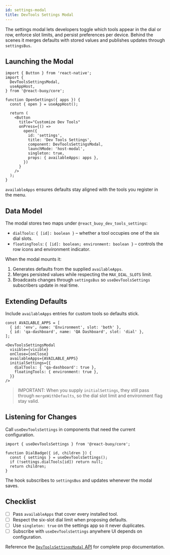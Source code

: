 ```yaml
---
id: settings-modal
title: DevTools Settings Modal
---
```


The settings modal lets developers toggle which tools appear in the dial or row, enforce slot limits, and persist preferences per device. Behind the scenes it merges defaults with stored values and publishes updates through `settingsBus`.

## Launching the Modal

[//]: # 'Example'
```tsx
import { Button } from 'react-native';
import {
  DevToolsSettingsModal,
  useAppHost,
} from '@react-buoy/core';

function OpenSettings({ apps }) {
  const { open } = useAppHost();

  return (
    <Button
      title="Customize Dev Tools"
      onPress={() =>
        open({
          id: 'settings',
          title: 'Dev Tools Settings',
          component: DevToolsSettingsModal,
          launchMode: 'host-modal',
          singleton: true,
          props: { availableApps: apps },
        })
      }
    />
  );
}
```
[//]: # 'Example'

`availableApps` ensures defaults stay aligned with the tools you register in the menu.

## Data Model

The modal stores two maps under `@react_buoy_dev_tools_settings`:

- `dialTools`: `{ [id]: boolean }` – whether a tool occupies one of the six dial slots.
- `floatingTools`: `{ [id]: boolean; environment: boolean }` – controls the row icons and environment indicator.

When the modal mounts it:

1. Generates defaults from the supplied `availableApps`.
2. Merges persisted values while respecting the `MAX_DIAL_SLOTS` limit.
3. Broadcasts changes through `settingsBus` so `useDevToolsSettings` subscribers update in real time.

## Extending Defaults

Include `availableApps` entries for custom tools so defaults stick.

[//]: # 'Example'
```tsx
const AVAILABLE_APPS = [
  { id: 'env', name: 'Environment', slot: 'both' },
  { id: 'qa-dashboard', name: 'QA Dashboard', slot: 'dial' },
];

<DevToolsSettingsModal
  visible={visible}
  onClose={onClose}
  availableApps={AVAILABLE_APPS}
  initialSettings={{
    dialTools: { 'qa-dashboard': true },
    floatingTools: { environment: true },
  }}
/>
```
[//]: # 'Example'

> IMPORTANT: When you supply `initialSettings`, they still pass through `mergeWithDefaults`, so the dial slot limit and environment flag stay valid.

## Listening for Changes

Call `useDevToolsSettings` in components that need the current configuration.

[//]: # 'Example'
```tsx
import { useDevToolsSettings } from '@react-buoy/core';

function DialBadge({ id, children }) {
  const { settings } = useDevToolsSettings();
  if (!settings.dialTools[id]) return null;
  return children;
}
```
[//]: # 'Example'

The hook subscribes to `settingsBus` and updates whenever the modal saves.

## Checklist

- [ ] Pass `availableApps` that cover every installed tool.
- [ ] Respect the six-slot dial limit when proposing defaults.
- [ ] Use `singleton: true` on the settings app so it never duplicates.
- [ ] Subscribe with `useDevToolsSettings` anywhere UI depends on configuration.

Reference the [`DevToolsSettingsModal` API](../reference/DevToolsSettingsModal.md) for complete prop documentation.
